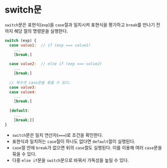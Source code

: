 # switch문

`switch`문은 표현식(`exp`)을 `case`절과 일치시켜 표현식을 평가하고 `break`를 만나기 전까지 해당 절의 명령문을 실행한다.

```js
switch (exp) {
  case value1:  // if (exp === value1)
    ...
    [break;]
    
  case value2:  // else if (exp === value2)
    ...
    [break;]
  
  // 복수의 case문을 묶을 수 있다.
  case value3:
  case value4:
    ...
    [break;]
    
  [default:
    ...
    [break;]]
}
```

- `switch`문은 일치 연산자(`===`)로 조건을 확인한다.
- 표현식과 일치하는 `case`절이 하나도 없다면 `default`절이 실행된다.
- `case`절 안에 `break`가 없으면 뒤의 `case`절도 실행된다. 이를 이용해 여러 `case`문을 묶을 수 있다.
- 다중 `else if`문을 `switch`문으로 바꿔서 가독성을 높일 수 있다.